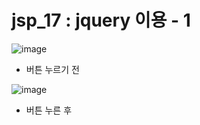 # jsp_17 : jquery 이용 - 1

![image](https://user-images.githubusercontent.com/37132897/158180068-50e84494-5e16-44df-8724-613e6adfe403.png)
- 버튼 누르기 전

![image](https://user-images.githubusercontent.com/37132897/158180114-6033615b-12d1-4ab3-8cc5-3edff9f01d0e.png)
- 버튼 누른 후

<!-- jQuery는

  1. 엘리먼트를 선택할 수 있는 강력한 방법

  2. 선택된 엘리먼트를 효율적으로 제어할 수 있는 방법

  구글에서 jquery cdn 쳐서, uncompressed 내용(아래 script 내용) 복사 후, 붙여넣으면, jQuery 사용 가능 하다.  -->

  <script src="https://code.jquery.com/jquery-3.6.0.js" integrity="sha256-H+K7U5CnXl1h5ywQfKtSj8PCmoN9aaq30gDh27Xc0jk=" crossorigin="anonymous">
  
  </script>
  
<script>
  
function f() { // 버튼 눌렀을 때 실행되는
  
      $('#one').html('반갑습니다~!!!!') // 1. jquery 사용 1, #은 id를 의미
  
      document.getElementById('one').style.backgroundColor = 'red'; // 배경색이 빨강색이 된다.
  
    }
  
    // $('#two').click(
  
    //   function f(){
  
    //     $('p').html('반갑습니다~!!!!') // 2. jquery 사용 2
  
    //   }
  
    // );
  
</script>
